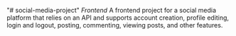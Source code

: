 "# social-media-project" 
*Frontend*
A frontend project for a social media platform that relies on an API and supports account creation, profile editing, login and logout, posting, commenting, viewing posts, and other features.
